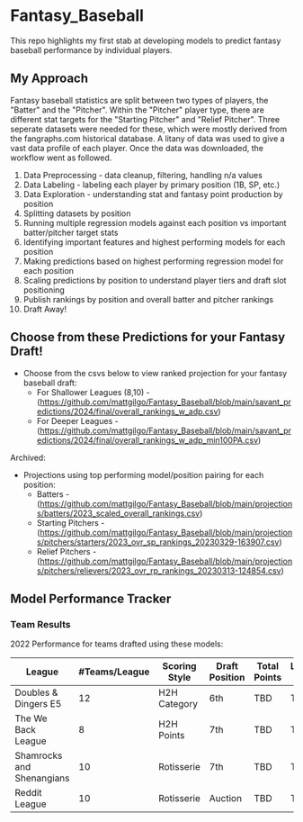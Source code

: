 # Fantasy_Baseball
This repo highlights my first stab at developing models to predict fantasy baseball performance by individual players.

## My Approach
Fantasy baseball statistics are split between two types of players, the "Batter" and the "Pitcher". Within the "Pitcher" player type, there are different stat targets for the "Starting Pitcher" and "Relief Pitcher". Three seperate datasets were needed for these, which were mostly derived from the fangraphs.com historical database. A litany of data was used to give a vast data profile of each player. Once the data was downloaded, the workflow went as followed.

1. Data Preprocessing - data cleanup, filtering, handling n/a values
2. Data Labeling - labeling each player by primary position (1B, SP, etc.)
3. Data Exploration - understanding stat and fantasy point production by position
4. Splitting datasets by position
5. Running multiple regression models against each position vs important batter/pitcher target stats
6. Identifying important features and highest performing models for each position
7. Making predictions based on highest performing regression model for each position
8. Scaling predictions by position to understand player tiers and draft slot positioning
9. Publish rankings by position and overall batter and pitcher rankings
10. Draft Away!

## Choose from these Predictions for your Fantasy Draft!
* Choose from the csvs below to view ranked projection for your fantasy baseball draft:
    - For Shallower Leagues (8,10) - (https://github.com/mattgilgo/Fantasy_Baseball/blob/main/savant_predictions/2024/final/overall_rankings_w_adp.csv)
    - For Deeper Leagues - (https://github.com/mattgilgo/Fantasy_Baseball/blob/main/savant_predictions/2024/final/overall_rankings_w_adp_min100PA.csv)

Archived:
* Projections using top performing model/position pairing for each position:
    - Batters - (https://github.com/mattgilgo/Fantasy_Baseball/blob/main/projections/batters/2023_scaled_overall_rankings.csv)
    - Starting Pitchers - (https://github.com/mattgilgo/Fantasy_Baseball/blob/main/projections/pitchers/starters/2023_ovr_sp_rankings_20230329-163907.csv)
    - Relief Pitchers - (https://github.com/mattgilgo/Fantasy_Baseball/blob/main/projections/pitchers/relievers/2023_ovr_rp_rankings_20230313-124854.csv)


## Model Performance Tracker
### Team Results
2022 Performance for teams drafted using these models:

| League                    | #Teams/League | Scoring Style | Draft Position | Total Points  | League Finish |
| ------------------------- | ------------- | ------------- | -------------- | ------------- | ------------- |
| Doubles & Dingers E5      | 12            | H2H Category  | 6th            | TBD           | TBD           |
| The We Back League        | 8             | H2H Points    | 7th            | TBD           | TBD           |
| Shamrocks and Shenangians | 10            | Rotisserie    | 7th            | TBD           | TBD           |
| Reddit League             | 10            | Rotisserie    | Auction        | TBD           | TBD           |
